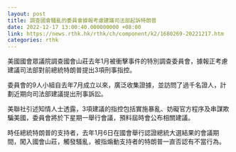 ```yaml
---
layout: post
title: 調查國會騷亂的委員會據報考慮建議司法部起訴特朗普
date: 2022-12-17 13:00:40.000000000 +08:00
link: https://news.rthk.hk/rthk/ch/component/k2/1680269-20221217.htm
categories: rthk
---
```


美國國會眾議院調查國會山莊去年1月被衝擊事件的特別調查委員會，據報正考慮建議司法部對前總統特朗普提出3項刑事指控。

委員會的9人小組自去年7月成立以來，廣泛收集證據，並訪問了過千名證人，計劃近期向司法部建議提出刑事訴訟。

美聯社引述知情人士透露，3項建議的指控包括實施暴亂、妨礙官方程序及串謀欺騙美國，委員會將於下星期一舉行會議，預料屆時會公布相關建議。

時任總統特朗普的支持者，去年1月6日在國會舉行認證總統大選結果的會議期間，闖入國會山莊，觸發騷亂，被指煽動支持者的特朗普一直否認有不當行為。

